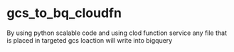 # gcs_to_bq_cloudfn
By using python scalable code and using clod function service any file that is placed in targeted gcs loaction will write into bigquery 
